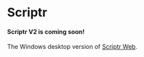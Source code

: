 <h1>Scriptr</h1>
<h4>Scriptr V2 is coming soon!</h4>
<p>The Windows desktop version of <a href= "https://www.github.com/TheLegitSlickCoder/Scriptr-Web">Scriptr Web</a>.</p>
